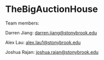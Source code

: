 # TheBigAuctionHouse
Team members:

Darren Jiang: darren.jiang@stonybrook.edu

Alex Lau: alex.lau1@stonybrook.edu

Joshua Rajan: joshua.rajan@stonybrook.edu
